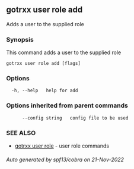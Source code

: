 ## gotrxx user role add

Adds a user to the supplied role

### Synopsis

This command adds a user to the supplied role

```
gotrxx user role add [flags]
```

### Options

```
  -h, --help   help for add
```

### Options inherited from parent commands

```
      --config string   config file to be used
```

### SEE ALSO

* [gotrxx user role](gotrxx_user_role.md)	 - user role commands

###### Auto generated by spf13/cobra on 21-Nov-2022
